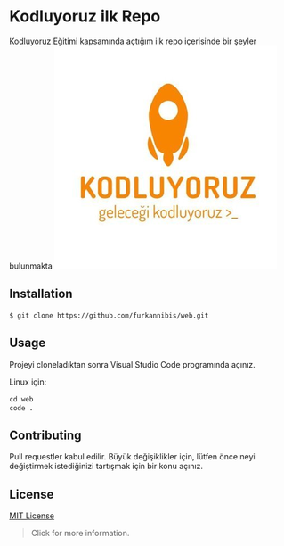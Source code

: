 # Kodluyoruz ilk Repo
[Kodluyoruz Eğitimi](https://www.kodluyoruz.org/) kapsamında açtığım ilk repo
içerisinde bir şeyler bulunmakta
[![](https://raw.githubusercontent.com/Kodluyoruz/taskforce/git/git/markdown-nedir-nasil-kullaniriz-/figures/kodluyoruz_logo.jpg)](https://kodluyoruz.org)

## Installation
```
$ git clone https://github.com/furkannibis/web.git
```

## Usage
Projeyi cloneladıktan sonra Visual Studio Code programında açınız.

Linux için:
```
cd web
code .
```
## Contributing
Pull requestler kabul edilir. Büyük değişiklikler için, lütfen önce neyi değiştirmek istediğinizi tartışmak için bir konu açınız.
## License
[MIT License](https://choosealicense.com/licenses/mit/) 
>Click for more information.

